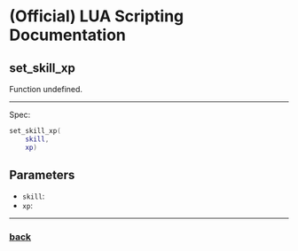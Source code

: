 
# (Official) LUA Scripting Documentation

## set_skill_xp

Function undefined.

___

Spec:

```lua
set_skill_xp(
	skill,
	xp)
```

## Parameters

- `skill`: 
- `xp`: 

___

### [back](../other)
